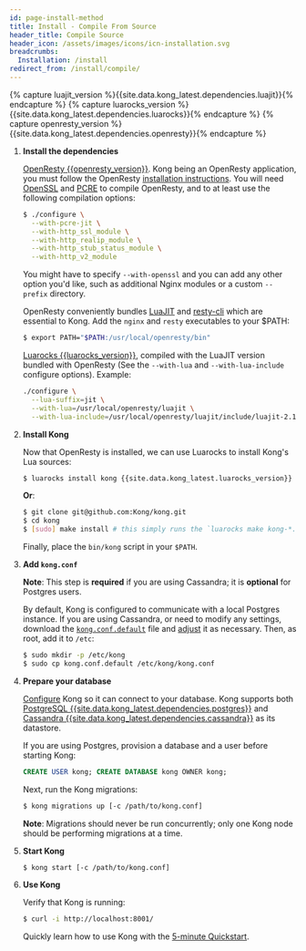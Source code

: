 ```yaml
---
id: page-install-method
title: Install - Compile From Source
header_title: Compile Source
header_icon: /assets/images/icons/icn-installation.svg
breadcrumbs:
  Installation: /install
redirect_from: /install/compile/
---
```


{% capture luajit_version %}{{site.data.kong_latest.dependencies.luajit}}{% endcapture %}
{% capture luarocks_version %}{{site.data.kong_latest.dependencies.luarocks}}{% endcapture %}
{% capture openresty_version %}{{site.data.kong_latest.dependencies.openresty}}{% endcapture %}

1. **Install the dependencies**

    [OpenResty {{openresty_version}}](https://openresty.org/en/installation.html).
    Kong being an OpenResty application, you must follow the OpenResty
    [installation instructions](https://openresty.org/en/installation.html).
    You will need [OpenSSL](https://www.openssl.org/) and
    [PCRE](http://www.pcre.org/) to compile OpenResty, and to at least use the
    following compilation options:

    ```bash
    $ ./configure \
      --with-pcre-jit \
      --with-http_ssl_module \
      --with-http_realip_module \
      --with-http_stub_status_module \
      --with-http_v2_module
    ```

    You might have to specify `--with-openssl` and you can add any other option
    you'd like, such as additional Nginx modules or a custom `--prefix` directory.

    OpenResty conveniently bundles [LuaJIT](http://luajit.org/) and
    [resty-cli](https://github.com/openresty/resty-cli) which are essential to
    Kong. Add the `nginx` and `resty` executables to your $PATH:

    ```bash
    $ export PATH="$PATH:/usr/local/openresty/bin"
    ```

    [Luarocks {{luarocks_version}}](https://github.com/keplerproject/luarocks/wiki/Download),
    compiled with the LuaJIT version bundled with OpenResty (See the
    `--with-lua` and `--with-lua-include` configure options). Example:

    ```bash
    ./configure \
      --lua-suffix=jit \
      --with-lua=/usr/local/openresty/luajit \
      --with-lua-include=/usr/local/openresty/luajit/include/luajit-2.1
    ```

1. **Install Kong**

    Now that OpenResty is installed, we can use Luarocks to install Kong's Lua sources:

    ```bash
    $ luarocks install kong {{site.data.kong_latest.luarocks_version}}
    ```

    **Or**:

    ```bash
    $ git clone git@github.com:Kong/kong.git
    $ cd kong
    $ [sudo] make install # this simply runs the `luarocks make kong-*.rockspec` command
    ```

    Finally, place the `bin/kong` script in your `$PATH`.

1. **Add `kong.conf`**

    **Note**: This step is **required** if you are using Cassandra; it is **optional** for Postgres users.

    By default, Kong is configured to communicate with a local Postgres instance.
    If you are using Cassandra, or need to modify any settings, download the [`kong.conf.default`](https://raw.githubusercontent.com/Kong/kong/master/kong.conf.default) file and [adjust][configuration] it as necessary.
    Then, as root, add it to `/etc`:

    ```bash
    $ sudo mkdir -p /etc/kong
    $ sudo cp kong.conf.default /etc/kong/kong.conf
    ```

1. **Prepare your database**

    [Configure][configuration] Kong so it can connect to your database. Kong
    supports both [PostgreSQL {{site.data.kong_latest.dependencies.postgres}}](http://www.postgresql.org/)
    and [Cassandra {{site.data.kong_latest.dependencies.cassandra}}](http://cassandra.apache.org/)
    as its datastore.

    If you are using Postgres, provision a database and a user before starting Kong:

    ```sql
    CREATE USER kong; CREATE DATABASE kong OWNER kong;
    ```

    Next, run the Kong migrations:

    ```bash
    $ kong migrations up [-c /path/to/kong.conf]
    ```

    **Note**: Migrations should never be run concurrently; only
    one Kong node should be performing migrations at a time.

1. **Start Kong**

    ```bash
    $ kong start [-c /path/to/kong.conf]
    ```

1. **Use Kong**

    Verify that Kong is running:

    ```bash
    $ curl -i http://localhost:8001/
    ```

    Quickly learn how to use Kong with the [5-minute Quickstart](/latest/getting-started/quickstart).

[configuration]: /{{site.data.kong_latest.release}}/configuration#database
